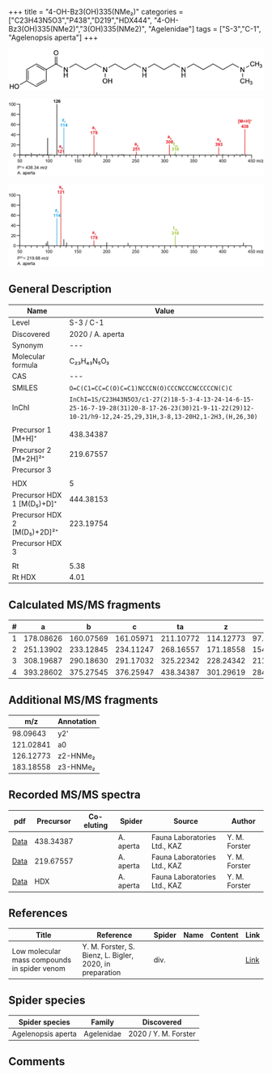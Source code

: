 +++
title = "4-OH-Bz3(OH)335(NMe₂)"
categories = ["C23H43N5O3","P438","D219","HDX444",
"4-OH-Bz3(OH)335(NMe2)","3(OH)335(NMe2)",
"Agelenidae"]
tags = ["S-3","C-1",
"Agelenopsis aperta"]
+++

![](/img/4-OH-Bz3(OH)335(NMe2).png)

![](/img_MSMS/438_4-OH-Bz3(OH)335(NMe2)_Aa.png?classes=border)

![](/img_MSMS/438_4-OH-Bz3(OH)335(NMe2)_Aa_2.png?classes=border)

## General Description

| Name                        | Value            |
|-----------------------------|------------------|
| Level                       | S-3 / C-1               |
| Discovered                  | 2020 / A. aperta |
| Synonym                     | ---              |
| Molecular formula           | C₂₃H₄₃N₅O₃       |
| CAS                         | ---              |
| SMILES | `O=C(C1=CC=C(O)C=C1)NCCCN(O)CCCNCCCNCCCCCN(C)C`  |
| InChI  | `InChI=1S/C23H43N5O3/c1-27(2)18-5-3-4-13-24-14-6-15-25-16-7-19-28(31)20-8-17-26-23(30)21-9-11-22(29)12-10-21/h9-12,24-25,29,31H,3-8,13-20H2,1-2H3,(H,26,30)`  |
|                             |                  |
| Precursor 1 [M+H]⁺          | 438.34387        |
| Precursor 2 [M+2H]²⁺        | 219.67557        |
| Precursor 3                 |                  |
|                             |                  |
| HDX                         | 5                |
| Precursor HDX 1 [M(D₅)+D]⁺   | 444.38153        |
| Precursor HDX 2 [M(D₅)+2D]²⁺ | 223.19754        |
| Precursor HDX 3             |                  |
|                             |                  |
| Rt                          | 5.38             |
| Rt HDX                      | 4.01             |

## Calculated MS/MS fragments

| # | a         | b         | c         | ta        | z         | y         | tz        |
|---|-----------|-----------|-----------|-----------|-----------|-----------|-----------|
| 1 | 178.08626 | 160.07569 | 161.05971 | 211.10772 | 114.12773 | 97.10118 | 131.15428 |
| 2 | 251.13902 | 233.12845 | 234.11247 | 268.16557 | 171.18558 | 154.15903 | 188.21212 |
| 3 | 308.19687 | 290.18630 | 291.17032 | 325.22342 | 228.24342 | 211.21688 | 261.26489 |
| 4 | 393.28602 | 375.27545 | 376.25947 | 438.34387 | 301.29619 | 284.26964 | 318.32274 |

## Additional MS/MS fragments

| m/z       | Annotation |
|-----------|------------|
| 98.09643  | y2'        |
| 121.02841 | a0         |
| 126.12773 | z2-HNMe₂   |
| 183.18558 | z3-HNMe₂   |

## Recorded MS/MS spectra

| pdf                                                        | Precursor | Co-eluting | Spider    | Source                       | Author        |
|------------------------------------------------------------|-----------|------------|-----------|------------------------------|---------------|
| [Data](/pdf/A-aperta/438_4-OH-Bz3(OH)335(NMe2)_Aa.pdf)     | 438.34387 |            | A. aperta | Fauna Laboratories Ltd., KAZ | Y. M. Forster |
| [Data](/pdf/A-aperta/438_4-OH-Bz3(OH)335(NMe2)_Aa_2.pdf)   | 219.67557 |            | A. aperta | Fauna Laboratories Ltd., KAZ | Y. M. Forster |
| [Data](/pdf/A-aperta/438_4-OH-Bz3(OH)335(NMe2)_Aa_HDX.pdf) | HDX       |            | A. aperta | Fauna Laboratories Ltd., KAZ | Y. M. Forster |

## References

| Title | Reference | Spider | Name | Content | Link |
|-------|-----------|--------|------|---------|------|
| Low molecular mass compounds in spider venom      | Y. M. Forster, S. Bienz, L. Bigler, 2020, in preparation          | div.       |   |   | [Link](unknown) |

## Spider species

| Spider species     | Family     | Discovered           |
|--------------------|------------|----------------------|
| Agelenopsis aperta | Agelenidae | 2020 / Y. M. Forster |

## Comments